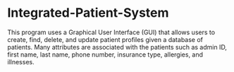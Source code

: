# Integrated-Patient-System

This program uses a Graphical User Interface (GUI) that allows users to create, find, delete, and update patient profiles given a database of patients. Many attributes are  associated with the patients such as admin ID, first name, last name, phone number, insurance type, allergies, and illnesses. 

